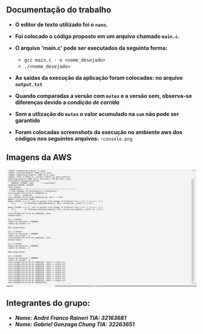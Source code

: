## Documentação do trabalho

- **O editor de texto utilizado foi o `nano`.**

- **Foi colocado o código proposto em um arquivo chamado `main.c`.**

- **O arquivo 'main.c' pode ser executados da seguinta forma:** 
	- `gcc main.c - o <nome_desejado>`
	- `./<nome_desejado>`
- **As saídas da execução da aplicação foram colocadas: no arquivo `output.txt`**

- **Quando comparadas a versão com `mutex` e a versão sem, observa-se diferenças devido a *condição de corrida***

- **Sem a utlização do `mutex` o valor acumulado na `sum` não pode ser garantido**

- **Foram colocadas screenshots da execução no ambiente aws dos códigos nos seguintes arquivos:**
	-`console.png`

## Imagens da AWS 
![Console.png](./console.png "Foto do console da AWS")
## Integrantes do grupo:
- ***Nome: André Franco Raineri TIA: 32163681***
- ***Nome: Gabriel Gonzaga Chung TIA: 32263651***

